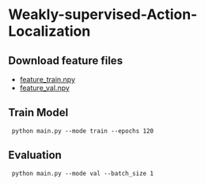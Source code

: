 # Weakly-supervised-Action-Localization

## Download feature files
- [feature_train.npy](https://drive.google.com/uc?export=download&id=15qQIX7EJXmbtZr__U6msnBIzjzAH7ISc)
- [feature_val.npy](https://drive.google.com/uc?export=download&id=1YZcpmHdbiguxNNsZppIj456b3_7Y3a9W)

## Train Model
``` python main.py --mode train --epochs 120```

## Evaluation
``` python main.py --mode val --batch_size 1```
